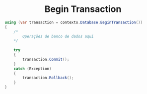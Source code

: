 <h1 align="center">Begin Transaction</h1>

```csharp
using (var transaction = contexto.Database.BeginTransaction())
{
    /* 
        Operações de banco de dados aqui
    */
    
    try
    {
        transaction.Commit();
    }
    catch (Exception)
    {
        transaction.Rollback();
    }
}
```